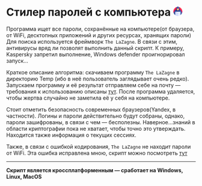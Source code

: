 # Стилер паролей c компьютера <img align="" src="https://github.com/Maxsmile123/Maxsmile123/blob/333a0368f66c4b37dfefea27ff1833aba50d7ad3/res/hacker.png" height="25px" width="25px">

Программа ищет все пароли, сохранённые на компьютере(от браузера, от WiFi, десктопных приложений и других ресурсах, хранящих пароли)
Для поиска используется фреймворк `The LaZagne`. В связи с этим, антивирусы вряд ли позволят выполнить данный скрипт.
К примеру, Kaspersky запретил выполнение, Windows defender проигнорировал запуск...

Краткое описание алгоритма: скачиваем программу `The LaZagne` в директорию Temp (ибо в неё пользователь заглядывает очень редко).
Запускаем программу и её результат отправляем себе на почту — требования к использованию описаны [тут](https://github.com/Maxsmile123/Ethical-hacking/blob/main/Wifi_Password_Stealer/README.md).
После программа удаляется, чтобы жертва случайно не заметила её у себя на компьютере.

Стоит отметить безопасность современных браузеров(Yandex, в частности). Логины и пароли действительно будут собраны, однако, пароли зашифрованы,
в связи с чем — бесполезны. Наверное...знаний в области криптографии пока не хватает, чтобы точно это утверждать. Находится также информация о текущих сессиях.

Также, в связи с ошибкой кодирования, `The LaZagne` не находит пароли от WiFi. Эта ошибка исправлена мною, скрипт можно посмотреть [тут](https://github.com/Maxsmile123/Ethical-hacking/blob/main/Wifi_Password_Stealer/Stealer.py)

---

**Скрипт является кроссплатформенным — сработает на Windows, Linux, MacOS**


